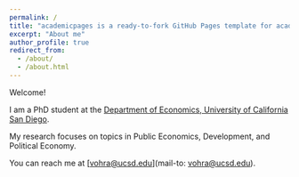 ```yaml
---
permalink: /
title: "academicpages is a ready-to-fork GitHub Pages template for academic personal websites"
excerpt: "About me"
author_profile: true
redirect_from: 
  - /about/
  - /about.html
---
```


Welcome!

I am a PhD student at the [Department of Economics, University of California San Diego](http://economics.ucsd.edu/).

My research focuses on topics in Public Economics, Development, and Political Economy. 

You can reach me at [vohra@ucsd.edu](mail-to: vohra@ucsd.edu).
